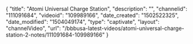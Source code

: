 {
    "title": "Atomi Universal Charge Station",
    "description": "",
    "channelid": "111091684",
    "videoid": "109989166",
    "date_created": "1502522325",
    "date_modified": "1504049174",
    "type": "captivate",
    "layout": "channelVideo",
    "url": "\/bbbusa-latest-videos\/atomi-universal-charge-station-2-notes\/111091684-109989166"
}